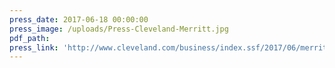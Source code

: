 ```yaml
---
press_date: 2017-06-18 00:00:00
press_image: /uploads/Press-Cleveland-Merritt.jpg
pdf_path:
press_link: 'http://www.cleveland.com/business/index.ssf/2017/06/merritt_woodworking_in_mentor.html'
---
```

